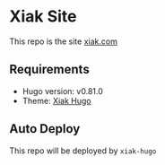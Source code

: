# Xiak Site

This repo is the site [xiak.com](https://xiak.com)

## Requirements

- Hugo version: v0.81.0
- Theme: [Xiak Hugo](https://github.com/xiak/xiak-hugo.git)

## Auto Deploy
This repo will be deployed by `xiak-hugo`